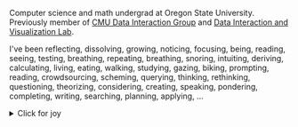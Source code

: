 Computer science and math undergrad at Oregon State University. Previously member of [CMU Data Interaction Group](https://dig.cmu.edu/) and [Data Interaction and Visualization Lab](https://minsuk.com/).

I've been reflecting, dissolving, growing, noticing, focusing, being, reading, seeing, testing, breathing, repeating, breathing, snoring, intuiting, deriving, calculating, living, eating, walking, studying, gazing, biking, prompting, reading, crowdsourcing, scheming, querying, thinking, rethinking, questioning, theorizing, considering, creating, speaking, pondering, completing, writing, searching, planning, applying, ...

<details>
  <summary>Click for joy</summary>
  <img src="https://github.com/xnought/xnought/assets/65095341/8e326fea-5603-4a9e-a242-4ab7ae991ffb" >
</details>
